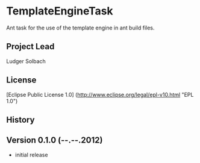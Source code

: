 TemplateEngineTask
==================

Ant task for the use of the template engine in ant build files.

Project Lead
------------
Ludger Solbach

License
-------
[Eclipse Public License 1.0] (http://www.eclipse.org/legal/epl-v10.html "EPL 1.0")

History
-------
Version 0.1.0 (--.--.2012)
--------------------------
* initial release
